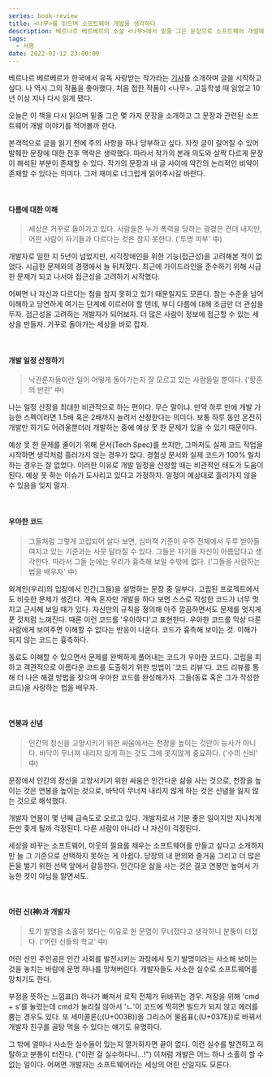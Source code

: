 ```yaml
---
series: book-review
title: <나무>를 읽으며 소프트웨어 개발을 생각하다
description: 베르나르 베르베르의 소설 <나무>에서 밑줄 그은 문장으로 소프트웨어 개발에 대한 생각을 나눕니다.
tags:
  - 서평
date: 2022-02-12 23:00:00
---
```


베르나르 베르베르가 한국에서 유독 사랑받는 작가라는 [기사](https://www.yna.co.kr/view/AKR20211202146200005)를 소개하며 글을 시작하고 싶다. 나 역시 그의 작품을 좋아했다. 처음 접한 작품이 <나무>. 고등학생 때 읽었고 10년 이상 지나 다시 읽게 됐다.

오늘은 이 책을 다시 읽으며 밑줄 그은 몇 가지 문장을 소개하고 그 문장과 관련된 소프트웨어 개발 이야기를 적어볼까 한다.

본격적으로 글을 읽기 전에 주의 사항을 하나 당부하고 싶다. 자칫 글이 길어질 수 있어 발췌한 문장에 대한 전후 맥락은 생략했다. 따라서 작가의 본래 의도와 살짝 다르게 문장이 해석된 부분이 존재할 수 있다. 작가의 문장과 내 글 사이에 약간의 논리적인 비약이 존재할 수 있다는 의미다. 그저 재미로 너그럽게 읽어주시길 바란다.

<br/>

#### 다름에 대한 이해

> 세상은 거꾸로 돌아가고 있다. 사람들은 누가 폭력을 당하는 광경은 견뎌 내지만, 어떤 사람이 자기들과 다르다는 것은 참지 못한다. ('투명 피부' 中)

개발자로 일한 지 5년이 넘었지만, 시각장애인을 위한 기능(접근성)을 고려해본 적이 없었다. 시급한 문제와의 경쟁에서 늘 뒤처졌다. 최근에 가이드라인을 준수하기 위해 시급한 문제가 되고 나서야 접근성을 고려하기 시작했다.

어쩌면 나 자신과 다르다는 점을 참지 못하고 있기 때문일지도 모른다. 참는 수준을 넘어 이해하고 당연하게 여기는 단계에 이르러야 할 텐데, 부디 다름에 대해 조금만 더 관심을 두자. 접근성을 고려하는 개발자가 되어보자. 더 많은 사람이 정보에 접근할 수 있는 세상을 만들자. 거꾸로 돌아가는 세상을 바로 잡자.

<br/>

#### 개발 일정 산정하기

> 낙관론자들이란 일이 어떻게 돌아가는지 잘 모르고 있는 사람들일 뿐이다. ('황혼의 반란' 中)

나는 일정 산정을 최대한 비관적으로 하는 편이다. 무슨 말이냐. 만약 하루 만에 개발 가능한 스펙이라면 1.5배 혹은 2배까지 늘려서 산정한다는 의미다. 보통 하루 동안 온전히 개발만 하기도 어려울뿐더러 개발하는 중에 예상 못 한 문제가 있을 수 있기 때문이다.

예상 못 한 문제를 줄이기 위해 문서(Tech Spec)를 쓰지만, 그마저도 실제 코드 작업을 시작하면 생각처럼 흘러가지 않는 경우가 많다. 경험상 문서와 실제 코드가 100% 일치하는 경우는 잘 없었다. 이러한 이유로 개발 일정을 산정할 때는 비관적인 태도가 도움이 된다. 예상 못 하는 이슈가 도사리고 있다고 가정하자. 일정이 예상대로 흘러가지 않을 수 있음을 잊지 말자.

<br/>

#### 우아한 코드

> 그들처럼 그렇게 고립되어 살다 보면, 심미적 기준이 우주 전체에서 두루 받아들여지고 있는 기준과는 사뭇 달라질 수 있다. 그들은 자기들 자신이 아름답다고 생각한다. 따라서 그들 눈에는 우리가 흉측해 보일 수밖에 없다. ('그들을 사랑하는 법을 배우자' 中)

외계인(우리)의 입장에서 인간(그들)을 설명하는 문장 중 일부다. 고립된 프로젝트에서도 비슷한 문제가 생긴다. 계속 혼자만 개발을 하다 보면 스스로 작성한 코드가 너무 멋지고 근사해 보일 때가 있다. 자신만의 규칙을 정의해 아주 깔끔하면서도 문제를 멋지게 푼 것처럼 느껴진다. 때론 이런 코드를 '우아하다'고 표현한다. 우아한 코드를 막상 다른 사람에게 보여주면 이해할 수 없다는 반응이 나온다. 코드가 흉측해 보이는 것. 이해가 되지 않는 코드는 흉측하다.

동료도 이해할 수 있으면서 문제를 완벽하게 풀어내는 코드가 우아한 코드다. 고립을 피하고 객관적으로 아름다운 코드를 도출하기 위한 방법이 '코드 리뷰'다. 코드 리뷰를 통해 더 나은 해결 방법을 찾으며 우아한 코드를 완성해가자. 그들(동료 혹은 그가 작성한 코드)을 사랑하는 법을 배우자.

<br/>

#### 연봉과 신념

> 인간의 정신을 고양시키기 위한 싸움에서는 천장을 높이는 것만이 능사가 아니다. 바닥이 무너져 내리지 않게 하는 것도 그에 못지않게 중요하다. ('수의 신비' 中)

문장에서 인간의 정신을 고양시키기 위한 싸움은 인간다운 삶을 사는 것으로, 천장을 높이는 것은 연봉을 높이는 것으로, 바닥이 무너져 내리지 않게 하는 것은 신념을 잃지 않는 것으로 해석했다.

개발자 연봉이 몇 년째 급속도로 오르고 있다. 개발자로서 기분 좋은 일이지만 지나치게 돈만 좇게 될까 걱정된다. 다른 사람이 아니라 나 자신이 걱정된다.

세상을 바꾸는 소프트웨어, 이웃의 필요를 채우는 소프트웨어를 만들고 싶다고 소개하지만 늘 그 기준으로 선택하지 못하는 게 아쉽다. 당장의 내 편의와 즐거움 그리고 더 많은 돈을 벌기 위한 선택 앞에서 갈등한다. 인간다운 삶을 사는 것은 결코 연봉만 높여서 가능한 것이 아님을 알면서도.

<br/>

#### 어린 신(神)과 개발자

> 토기 발명을 소홀히 했다는 이유로 한 문명이 무너졌다고 생각하니 분통이 터졌다. ('어린 신들의 학교' 中)

어린 신인 주인공은 인간 사회를 발전시키는 과정에서 토기 발명이라는 사소해 보이는 것을 놓치는 바람에 문명 하나를 망쳐버린다. 개발자들도 사소한 실수로 소프트웨어를 망치기도 한다.

부정을 뜻하는 느낌표(!) 하나가 빠져서 로직 전체가 뒤바뀌는 경우. 저장을 위해 'cmd + s'를 눌렀는데 cmd가 눌리질 않아서 'ㄴ'이 코드에 찍히면 빌드가 되지 않고 에러를 뿜는 경우도 있다. 또 세미콜론(;(U+003B))을 그리스어 물음표(;(U+037E))로 바꿔서 개발자 친구를 골탕 먹을 수 있다는 얘기도 유명하다.

그 밖에 얼마나 사소한 실수들이 있는지 열거하자면 끝이 없다. 이런 실수를 발견하고 허탈하고 분통이 터진다. ("이런 걸 실수하다니...!") 이처럼 개발은 어느 하나 소홀히 할 수 없는 일이다. 어쩌면 개발자는 소프트웨어라는 세상의 어린 신일지도 모른다.
